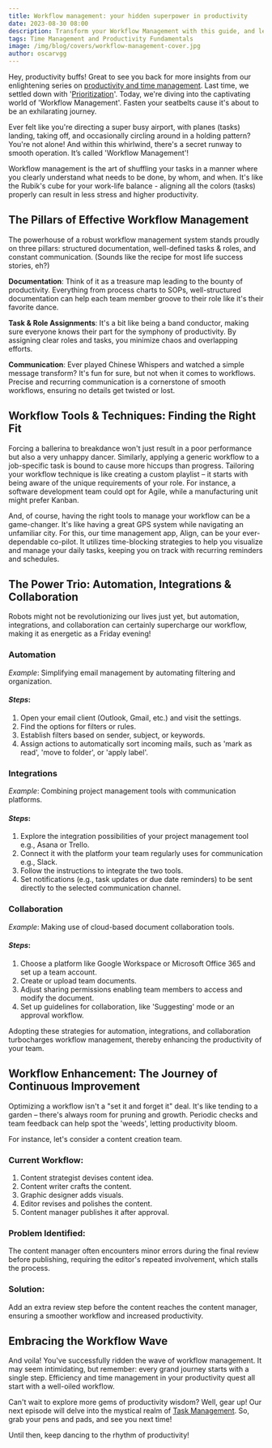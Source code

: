 ```yaml
---
title: Workflow management: your hidden superpower in productivity
date: 2023-08-30 08:00
description: Transform your Workflow Management with this guide, and level up your productivity game!
tags: Time Management and Productivity Fundamentals
image: /img/blog/covers/workflow-management-cover.jpg
author: oscarvgg
---
```

Hey, productivity buffs! Great to see you back for more insights from our enlightening series on [productivity and time management](/tags/time-management-and-productivity-fundamentals/). Last time, we settled down with '[Prioritization](/blog/prioritization/)'. Today, we're diving into the captivating world of 'Workflow Management'. Fasten your seatbelts cause it's about to be an exhilarating journey.

Ever felt like you're directing a super busy airport, with planes (tasks) landing, taking off, and occasionally circling around in a holding pattern? You're not alone! And within this whirlwind, there's a secret runway to smooth operation. It’s called 'Workflow Management'!

Workflow management is the art of shuffling your tasks in a manner where you clearly understand what needs to be done, by whom, and when. It's like the Rubik's cube for your work-life balance - aligning all the colors (tasks) properly can result in less stress and higher productivity.

## The Pillars of Effective Workflow Management

The powerhouse of a robust workflow management system stands proudly on three pillars: structured documentation, well-defined tasks & roles, and constant communication. (Sounds like the recipe for most life success stories, eh?)

**Documentation**: Think of it as a treasure map leading to the bounty of productivity. Everything from process charts to SOPs, well-structured documentation can help each team member groove to their role like it's their favorite dance.

**Task & Role Assignments**: It's a bit like being a band conductor, making sure everyone knows their part for the symphony of productivity. By assigning clear roles and tasks, you minimize chaos and overlapping efforts.

**Communication**: Ever played Chinese Whispers and watched a simple message transform? It's fun for sure, but not when it comes to workflows. Precise and recurring communication is a cornerstone of smooth workflows, ensuring no details get twisted or lost.

## Workflow Tools & Techniques: Finding the Right Fit

Forcing a ballerina to breakdance won't just result in a poor performance but also a very unhappy dancer. Similarly, applying a generic workflow to a job-specific task is bound to cause more hiccups than progress. Tailoring your workflow technique is like creating a custom playlist – it starts with being aware of the unique requirements of your role. For instance, a software development team could opt for Agile, while a manufacturing unit might prefer Kanban.

And, of course, having the right tools to manage your workflow can be a game-changer. It's like having a great GPS system while navigating an unfamiliar city. For this, our time management app, Align, can be your ever-dependable co-pilot. It utilizes time-blocking strategies to help you visualize and manage your daily tasks, keeping you on track with recurring reminders and schedules.

## The Power Trio: Automation, Integrations & Collaboration

Robots might not be revolutionizing our lives just yet, but automation, integrations, and collaboration can certainly supercharge our workflow, making it as energetic as a Friday evening!

### **Automation**

*Example*: Simplifying email management by automating filtering and organization.

#### *Steps*:

1. Open your email client (Outlook, Gmail, etc.) and visit the settings.
2. Find the options for filters or rules.
3. Establish filters based on sender, subject, or keywords.
4. Assign actions to automatically sort incoming mails, such as 'mark as read', 'move to folder', or 'apply label'.

### **Integrations**

*Example*: Combining project management tools with communication platforms.

#### *Steps*:

1. Explore the integration possibilities of your project management tool e.g., Asana or Trello.
2. Connect it with the platform your team regularly uses for communication e.g., Slack.
3. Follow the instructions to integrate the two tools.
4. Set notifications (e.g., task updates or due date reminders) to be sent directly to the selected communication channel.

### **Collaboration**

*Example*: Making use of cloud-based document collaboration tools.

#### *Steps*:

1. Choose a platform like Google Workspace or Microsoft Office 365 and set up a team account.
2. Create or upload team documents.
3. Adjust sharing permissions enabling team members to access and modify the document.
4. Set up guidelines for collaboration, like 'Suggesting' mode or an approval workflow.

Adopting these strategies for automation, integrations, and collaboration turbocharges workflow management, thereby enhancing the productivity of your team.

## Workflow Enhancement: The Journey of Continuous Improvement

Optimizing a workflow isn't a "set it and forget it" deal. It's like tending to a garden – there's always room for pruning and growth. Periodic checks and team feedback can help spot the 'weeds', letting productivity bloom.

For instance, let's consider a content creation team.

### **Current Workflow:**

1. Content strategist devises content idea.
2. Content writer crafts the content.
3. Graphic designer adds visuals.
4. Editor revises and polishes the content.
5. Content manager publishes it after approval.

### **Problem Identified:**

The content manager often encounters minor errors during the final review before publishing, requiring the editor's repeated involvement, which stalls the process.

### **Solution:**

Add an extra review step before the content reaches the content manager, ensuring a smoother workflow and increased productivity.

## Embracing the Workflow Wave

And voila! You've successfully ridden the wave of workflow management. It may seem intimidating, but remember: every grand journey starts with a single step. Efficiency and time management in your productivity quest all start with a well-oiled workflow.

Can't wait to explore more gems of productivity wisdom? Well, gear up! Our next episode will delve into the mystical realm of [Task Management](/blog/task-management/). So, grab your pens and pads, and see you next time!

Until then, keep dancing to the rhythm of productivity!
